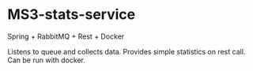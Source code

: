# MS3-stats-service
Spring + RabbitMQ + Rest + Docker

Listens to queue and collects data. Provides simple statistics on rest call. Can be run with docker.
